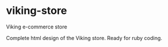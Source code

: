 # viking-store
Viking e-commerce store

Complete html design of the Viking store. Ready for ruby coding.

